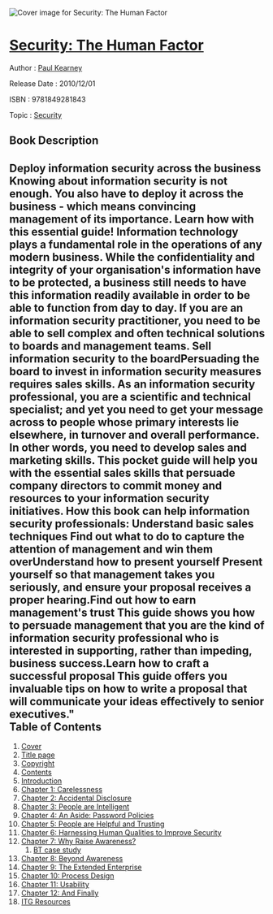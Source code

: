 ![Cover image for Security: The Human Factor](https://imgdetail.ebookreading.net/cover/cover/security/EB9781849281843.jpg)

[Security: The Human Factor](https://ebookreading.net/view/book/Security%3A+The+Human+Factor-EB9781849281843_1.html "Security: The Human Factor")
====================================================================================================================

Author : [Paul Kearney](https://ebookreading.net/search/author/Paul+Kearney)

Release Date : 2010/12/01

ISBN : 9781849281843

Topic : [Security](https://ebookreading.net/search/category/security)

Book Description
-----------------

Deploy information security across the business
Knowing about information security is not enough. You also have to deploy it across the business - which means convincing management of its importance. Learn how with this essential guide!
Information technology plays a fundamental role in the operations of any modern business. While the confidentiality and integrity of your organisation's information have to be protected, a business still needs to have this information readily available in order to be able to function from day to day. If you are an information security practitioner, you need to be able to sell complex and often technical solutions to boards and management teams.
Sell information security to the boardPersuading the board to invest in information security measures requires sales skills. As an information security professional, you are a scientific and technical specialist; and yet you need to get your message across to people whose primary interests lie elsewhere, in turnover and overall performance. In other words, you need to develop sales and marketing skills.
This pocket guide will help you with the essential sales skills that persuade company directors to commit money and resources to your information security initiatives.
How this book can help information security professionals:
Understand basic sales techniques      Find out what to do to capture the attention of management and win them overUnderstand how to present yourself      Present yourself so that management takes you seriously, and ensure your proposal receives a proper hearing.Find out how to earn management's trust      This guide shows you how to persuade management that you are the kind of information security professional who is interested in supporting, rather than impeding, business success.Learn how to craft a successful proposal      This guide offers you invaluable tips on how to write a proposal that will communicate your ideas effectively to senior executives."               
Table of Contents
-----------------

1. [Cover](https://ebookreading.net/view/book/Security%3A+The+Human+Factor-EB9781849281843_1.html)
1. [Title page](https://ebookreading.net/view/book/Security%3A+The+Human+Factor-EB9781849281843_3.html)
1. [Copyright](https://ebookreading.net/view/book/Security%3A+The+Human+Factor-EB9781849281843_4.html)
1. [Contents](https://ebookreading.net/view/book/Security%3A+The+Human+Factor-EB9781849281843_8.html)
1. [Introduction](https://ebookreading.net/view/book/Security%3A+The+Human+Factor-EB9781849281843_9.html)
1. [Chapter 1: Carelessness](https://ebookreading.net/view/book/Security%3A+The+Human+Factor-EB9781849281843_10.html)
1. [Chapter 2: Accidental Disclosure](https://ebookreading.net/view/book/Security%3A+The+Human+Factor-EB9781849281843_11.html)
1. [Chapter 3: People are Intelligent](https://ebookreading.net/view/book/Security%3A+The+Human+Factor-EB9781849281843_12.html)
1. [Chapter 4: An Aside: Password Policies](https://ebookreading.net/view/book/Security%3A+The+Human+Factor-EB9781849281843_13.html)
1. [Chapter 5: People are Helpful and Trusting](https://ebookreading.net/view/book/Security%3A+The+Human+Factor-EB9781849281843_14.html)
1. [Chapter 6: Harnessing Human Qualities to Improve Security](https://ebookreading.net/view/book/Security%3A+The+Human+Factor-EB9781849281843_15.html)
1. [Chapter 7: Why Raise Awareness?](https://ebookreading.net/view/book/Security%3A+The+Human+Factor-EB9781849281843_16.html)
    1. [BT case study](https://ebookreading.net/view/book/Security%3A+The+Human+Factor-EB9781849281843_16.html#page_41)
1. [Chapter 8: Beyond Awareness](https://ebookreading.net/view/book/Security%3A+The+Human+Factor-EB9781849281843_17.html)
1. [Chapter 9: The Extended Enterprise](https://ebookreading.net/view/book/Security%3A+The+Human+Factor-EB9781849281843_18.html)
1. [Chapter 10: Process Design](https://ebookreading.net/view/book/Security%3A+The+Human+Factor-EB9781849281843_19.html)
1. [Chapter 11: Usability](https://ebookreading.net/view/book/Security%3A+The+Human+Factor-EB9781849281843_20.html)
1. [Chapter 12: And Finally](https://ebookreading.net/view/book/Security%3A+The+Human+Factor-EB9781849281843_21.html)
1. [ITG Resources](https://ebookreading.net/view/book/Security%3A+The+Human+Factor-EB9781849281843_22.html)

